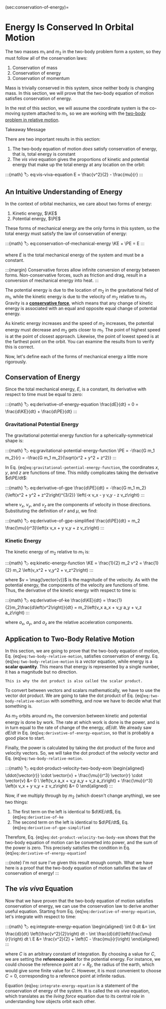 (sec:conservation-of-energy)=
# Energy Is Conserved In Orbital Motion

The two masses $m_1$ and $m_2$ in the two-body problem form a _system_, so they must follow all of the conservation laws:

1. Conservation of mass
2. Conservation of energy
3. Conservation of momentum

Mass is trivially conserved in this system, since neither body is changing mass. In this section, we will prove that the two-body equation of motion satisfies conservation of energy.

In the rest of this section, we will assume the coordinate system is the co-moving system attached to $m_1$, so we are working with the [two-body problem in relative motion](../the-n-body-problem/two-body-relative-motion.md).

<div class="admonition important">
<p class="admonition-title">Takeaway Message</p>
There are two important results in this section:

1. The two-body equation of motion _does_ satisfy conservation of energy, that is, total energy is constant
2. The _vis viva_ equation gives the proportions of kinetic and potential energy that make up the total energy at any location on the orbit:

:::{math}
:label: eq:vis-viva-equation
E = \frac{v^2}{2} - \frac{mu}{r}
:::

</div>

## An Intuitive Understanding of Energy

In the context of orbital mechanics, we care about two forms of energy:

1. Kinetic energy, $\KE$
2. Potential energy, $\PE$

These forms of mechanical energy are the only forms in this system, so the total energy must satisfy the law of conservation of energy:

:::{math}
:label: eq:conservation-of-mechanical-energy
\KE + \PE = E
:::

where $E$ is the total mechanical energy of the system and must be a constant.

:::{margin}
Conservative forces allow infinite conversion of energy between forms. Non-conservative forces, such as friction and drag, result in a conversion of mechanical energy into heat.
:::

The potential energy is due to the location of $m_2$ in the gravitational field of $m_1$, while the kinetic energy is due to the velocity of $m_2$ relative to $m_1$. Gravity is a [**conservative force**](https://en.wikipedia.org/wiki/Conservative_force), which means that any change of kinetic energy is associated with an equal and opposite equal change of potential energy.

As kinetic energy increases and the speed of $m_2$ increases, the potential energy must decrease and $m_2$ gets closer to $m_1$. The point of highest speed is at the point of closest approach. Likewise, the point of lowest speed is at the farthest point on the orbit. You can examine the results from [](../the-n-body-problem/two-body-relative-numerical-solution.md) to verify this is correct.

Now, let's define each of the forms of mechanical energy a little more rigorously.

## Conservation of Energy

Since the total mechanical energy, $E$, is a constant, its derivative with respect to time must be equal to zero:

:::{math}
:label: eq:derivative-of-energy-equation
\frac{dE}{dt} = 0 = \frac{d\KE}{dt} + \frac{d\PE}{dt}
:::

### Gravitational Potential Energy

The gravitational potential energy function for a spherically-symmetrical shape is:

:::{math}
:label: eq:gravitational-potential-energy-function
\PE = -\frac{G m_1 m_2}{r} = -\frac{G m_1 m_2}{\sqrt{x^2 + y^2 + z^2}}
:::

In Eq. {eq}`eq:gravitational-potential-energy-function`, the coordinates $x$, $y$, and $z$ are functions of time. This mildly complicates taking the derivative $d\PE/dt$:

:::{math}
:label: eq:derivative-of-gpe
\frac{d\PE}{dt} = -\frac{G m_1 m_2}{\left(x^2 + y^2 + z^2\right)^{3/2}} \left(-x v_x - y v_y - z v_z\right)
:::

where $v_x$, $v_y$, and $v_z$ are the components of velocity in those directions. Substituting the definition of $r$ and $\mu$, we find:

:::{math}
:label: eq:derivative-of-gpe-simplified
\frac{d\PE}{dt} = m_2 \frac{\mu}{r^3}\left(x v_x + y v_y + z v_z\right)
:::

### Kinetic Energy

The kinetic energy of $m_2$ relative to $m_1$ is:

:::{math}
:label: eq:kinetic-energy-function
\KE = \frac{1}{2} m_2 v^2 = \frac{1}{2} m_2 \left(v_x^2 + v_y^2 + v_z^2\right)
:::

where $v = \mag{\vector{v}}$ is the magnitude of the velocity. As with the potential energy, the components of the velocity are functions of time. Thus, the derivative of the kinetic energy with respect to time is:

:::{math}
:label: eq:derivative-of-ke
\frac{d\KE}{dt} = \frac{1}{2}m_2\frac{d\left(v^2\right)}{dt} = m_2\left(v_x a_x + v_y a_y + v_z a_z\right)
:::

where $a_x$, $a_y$, and $a_z$ are the relative acceleration components.

## Application to Two-Body Relative Motion

In this section, we are going to prove that the two-body equation of motion, Eq. {eq}`eq:two-body-relative-motion`, satisfies conservation of energy. Eq. {eq}`eq:two-body-relative-motion` is a _vector_ equation, while energy is a **scalar quantity**. This means that energy is represented by a single number, it has a magnitude but no direction.

```{margin}
This is why the dot product is also called the scalar product.
```

To convert between vectors and scalars mathematically, we have to use the vector dot product. We are going to take the dot product of Eq. {eq}`eq:two-body-relative-motion` with something, and now we have to decide what that something is.

As $m_2$ orbits around $m_1$, the conversion between kinetic and potential energy is done by work. The rate at which work is done is the power, and is in turn equal to the rate of change of the energy, $dE/dt$. We already saw $dE/dt$ in Eq. {eq}`eq:derivative-of-energy-equation`, so that is probably a good place to start.

Finally, the power is calculated by taking the dot product of the force and velocity vectors. So, we will take the dot product of the _velocity_ vector and Eq. {eq}`eq:two-body-relative-motion`.

:::{math}
:label: eq:dot-product-velocity-two-body-eom
\begin{aligned}
  \ddot{\vector{r}} \cdot \vector{v} + \frac{\mu}{r^3} \vector{r} \cdot \vector{v} &= 0 \\
  \left(v_x a_x + v_y a_y + v_z a_z\right) + \frac{\mu}{r^3} \left(x v_x + y v_y + z v_z\right) &= 0
\end{aligned}
:::

Now, if we multiply through by $m_2$ (which doesn't change anything), we see two things:

1. The first term on the left is identical to $d\KE/dt$, Eq. {eq}`eq:derivative-of-ke`
2. The second term on the left is identical to $d\PE/dt$, Eq. {eq}`eq:derivative-of-gpe-simplified`

Therefore, Eq. {eq}`eq:dot-product-velocity-two-body-eom` shows that the two-body equation of motion can be converted into power, and the sum of the power is zero. This precisely satisfies the condition in Eq. {eq}`eq:derivative-of-energy-equation`!

:::{note}
I'm not sure I've given this result enough oomph. What we have here is a proof that the two-body equation of motion satisfies the law of conservation of energy!
:::

## The _vis viva_ Equation

Now that we have proven that the two-body equation of motion satisfies conservation of energy, we can use the conservation law to derive another useful equation. Starting from Eq. {eq}`eq:derivative-of-energy-equation`, let's integrate with respect to time:

:::{math}
:label: eq:integrate-energy-equation
\begin{aligned}
  \int 0 dt &= \int \frac{d}{dt} \left(\frac{v^2}{2}\right) dt - \int \frac{d}{dt}\left(\frac{\mu}{r}\right) dt \\
  E &= \frac{v^2}{2} + \left(C - \frac{mu}{r}\right)
\end{aligned}
:::

where $C$ is an arbitrary constant of integration. By choosing a value for $C$, we are setting the **reference point** for the potential energy. For instance, we could choose the reference point at $r = R_E$, the radius of the earth, which would give some finite value for $C$. However, it is most convenient to choose $C=0$, corresponding to a reference point at infinite radius.

Equation {eq}`eq:integrate-energy-equation` is a statement of the conservation of energy of the system. It is called the _vis viva_ equation, which translates as the _living force_ equation due to its central role in understanding how objects orbit each other.
